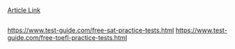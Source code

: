[Article Link](https://www.fhs.hr/znanost/znanstveni_zavod_fhs/priprema_za_standardizirane_testove_poznavanja_engleskog_jezika)

## 
<https://www.test-guide.com/free-sat-practice-tests.html>
<https://www.test-guide.com/free-toefl-practice-tests.html>
  

